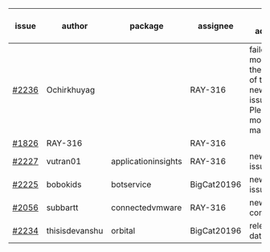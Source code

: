 | issue | author | package | assignee | bot advice | created date of issue | target release date | date from target |
| ------ | ------ | ------ | ------ | ------ | ------ | ------ | :-----: |
| [#2236](https://github.com/Azure/sdk-release-request/issues/2236) | Ochirkhuyag |   | RAY-316 | failed to modify the body of the new issue. Please modify manually | 11-19 | 12-10 |   |
| [#1826](https://github.com/Azure/sdk-release-request/issues/1826) | RAY-316 |   | RAY-316 |   | 08-03 | 10-29 |   |
| [#2227](https://github.com/Azure/sdk-release-request/issues/2227) | vutran01 | applicationinsights | RAY-316 | new issue ! <br> | 11-17 | 12-01 |   |
| [#2225](https://github.com/Azure/sdk-release-request/issues/2225) | bobokids | botservice | BigCat20196 | new issue ! <br> | 11-17 | 11-24 |   |
| [#2056](https://github.com/Azure/sdk-release-request/issues/2056) | subbartt | connectedvmware | RAY-316 | new comment.  <br> | 10-02 | 11-05 |   |
| [#2234](https://github.com/Azure/sdk-release-request/issues/2234) | thisisdevanshu | orbital | BigCat20196 |   release date < 2 ! <br> | 11-18 | 11-22 | 2 |
